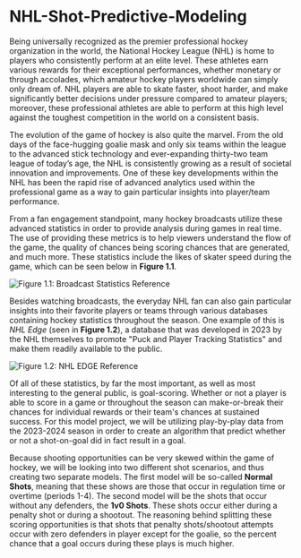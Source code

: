 # NHL-Shot-Predictive-Modeling

Being universally recognized as the premier professional hockey organization in the world, the National Hockey League (NHL) is home to players who consistently perform at an elite level. These athletes earn various rewards for their exceptional performances, whether monetary or through accolades, which amateur hockey players worldwide can simply only dream of. NHL players are able to skate faster, shoot harder, and make significantly better decisions under pressure compared to amateur players; moreover, these professional athletes are able to perform at this high level against the toughest competition in the world on a consistent basis.

The evolution of the game of hockey is also quite the marvel. From the old days of the face-hugging goalie mask and only six teams within the league to the advanced stick technology and ever-expanding thirty-two team league of today’s age, the NHL is consistently growing as a result of societal innovation and improvements. One of these key developments within the NHL has been the rapid rise of advanced analytics used within the professional game as a way to gain particular insights into player/team performance.

From a fan engagement standpoint, many hockey broadcasts utilize these advanced statistics in order to provide analysis during games in real time. The use of providing these metrics is to help viewers understand the flow of the game, the quality of chances being scoring chances that are generated, and much more. These statistics include the likes of skater speed during the game, which can be seen below in **Figure 1.1**.

![Figure 1.1: Broadcast Statistics Reference](https://house-fastly-signed-us-east-1-prod.brightcovecdn.com/image/v1/static/6415718365001/7519ee9f-2d24-4430-96ed-71bc2ba82b0b/4de97f3c-ba41-4e6c-b286-dceacf382fa4/1280x720/match/image.jpg?fastly_token=Njk4MDc2NGRfOTAxOWJhZmM0YzNhMzdlNDNiODI1MTIzNjZkZDhhOTNiZmE3YTI3ZTg5ZmNkMzdjYTg1OWY1ODBmMmYwNGQ0Yl9odHRwczovL2hvdXNlLWZhc3RseS1zaWduZWQtdXMtZWFzdC0xLXByb2QuYnJpZ2h0Y292ZWNkbi5jb20vaW1hZ2UvdjEvc3RhdGljLzY0MTU3MTgzNjUwMDEvNzUxOWVlOWYtMmQyNC00NDMwLTk2ZWQtNzFiYzJiYTgyYjBiLzRkZTk3ZjNjLWJhNDEtNGU2Yy1iMjg2LWRjZWFjZjM4MmZhNC8xMjgweDcyMC9tYXRjaC9pbWFnZS5qcGc%3D)

Besides watching broadcasts, the everyday NHL fan can also gain particular insights into their favorite players or teams through various databases containing hockey statistics throughout the season. One example of this is *NHL Edge* (seen in **Figure 1.2**), a database that was developed in 2023 by the NHL themselves to promote "Puck and Player Tracking Statistics" and make them readily available to the public.

![Figure 1.2: NHL EDGE Reference](https://media.d3.nhle.com/image/private/t_ratio16_9-size40/dpr_2.0/f_png/v1698001331/prd/tlksnv1dmv04wezkhu7h.png)

Of all of these statistics, by far the most important, as well as most interesting to the general public, is goal-scoring. Whether or not a player is able to score in a game or throughout the season can make-or-break their chances for individual rewards or their team's chances at sustained success. For this model project, we will be utilizing play-by-play data from the 2023-2024 season in order to create an algorithm that predict whether or not a shot-on-goal did in fact result in a goal.

Because shooting opportunities can be very skewed within the game of hockey, we will be looking into two different shot scenarios, and thus creating two separate models. The first model will be so-called **Normal Shots**, meaning that these shows are those that occur in regulation time or overtime (periods 1-4). The second model will be the shots that occur without any defenders, the **1v0 Shots**. These shots occur either during a penalty shot or during a shootout. The reasoning behind splitting these scoring opportunities is that shots that penalty shots/shootout attempts occur with zero defenders in player except for the goalie, so the percent chance that a goal occurs during these plays is much higher.
